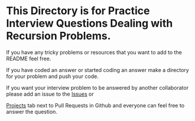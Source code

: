 # This Directory is for Practice Interview Questions Dealing with Recursion Problems.

If you have any tricky problems or resources that you want to add to the README feel free.

If you have coded an answer or started coding an answer make a directory for your problem and push your code.

If you want your interview problem to be answered by another collaborator please add an issue to the
[Issues](https://github.com/psharif/Berkeley-Bootcamp-Interview-Practice/issues) or

[Projects](https://github.com/psharif/Berkeley-Bootcamp-Interview-Practice/projects) tab next to Pull Requests in Github and everyone can feel free to answer the question.
